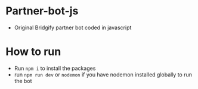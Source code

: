 # Partner-bot-js
- Original Bridgify partner bot coded in javascript

# How to run 
* Run `npm i` to install the packages
* run `npm run dev` or `nodemon` if you have nodemon installed globally to run the bot